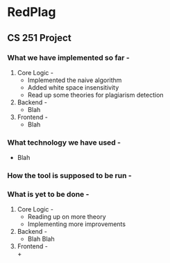 # RedPlag
## CS 251 Project

### What we have implemented so far -  

1. Core Logic -  
	+ Implemented the naive algorithm
	+ Added white space insensitivity
	+ Read up some theories for plagiarism detection
2. Backend -  
	+ Blah
3. Frontend - 
	+ Blah


### What technology we have used -  

+ Blah

### How the tool is supposed to be run -  

### What is yet to be done -  

1. Core Logic -  
	+ Reading up on more theory
	+ Implementing more improvements
2. Backend -  
	+ Blah Blah
3. Frontend -  
	+ 